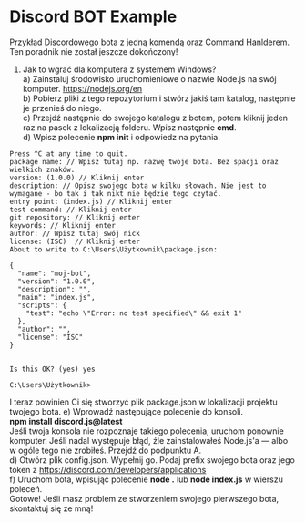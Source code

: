 # Discord BOT Example
Przykład Discordowego bota z jedną komendą oraz Command Hanlderem. Ten poradnik nie został jeszcze dokończony!

1. Jak to wgrać dla komputera z systemem Windows?<br>
a) Zainstaluj środowisko uruchomieniowe o nazwie Node.js na swój komputer. https://nodejs.org/en<br>
b) Pobierz pliki z tego repozytorium i stwórz jakiś tam katalog, następnie je przenieś do niego.<br>
c) Przejdź następnie do swojego katalogu z botem, potem kliknij jeden raz na pasek z lokalizacją folderu. Wpisz następnie **cmd**.<br>
d) Wpisz polecenie **npm init** i odpowiedz na pytania.
```
Press ^C at any time to quit.
package name: // Wpisz tutaj np. nazwę twoje bota. Bez spacji oraz wielkich znaków.
version: (1.0.0) // Kliknij enter
description: // Opisz swojego bota w kilku słowach. Nie jest to wymagane - bo tak i tak nikt nie będzie tego czytać.
entry point: (index.js) // Kliknij enter
test command: // Kliknij enter
git repository: // Kliknij enter
keywords: // Kliknij enter
author: // Wpisz tutaj swój nick
license: (ISC)  // Kliknij enter
About to write to C:\Users\Użytkownik\package.json:

{
  "name": "moj-bot",
  "version": "1.0.0",
  "description": "",
  "main": "index.js",
  "scripts": {
    "test": "echo \"Error: no test specified\" && exit 1"
  },
  "author": "",
  "license": "ISC"
}


Is this OK? (yes) yes

C:\Users\Użytkownik>
```
I teraz powinien Ci się stworzyć plik package.json w lokalizacji projektu twojego bota.
e) Wprowadź następujące polecenie do konsoli.<br>
**npm install discord.js@latest**<br>
Jeśli twoja konsola nie rozpoznaje takiego polecenia, uruchom ponownie komputer. Jeśli nadal występuje błąd, źle zainstalowałeś Node.js'a — albo w ogóle tego nie zrobiłeś. Przejdź do podpunktu A.<br>
d) Otwórz plik config.json. Wypełnij go. Podaj prefix swojego bota oraz jego token z https://discord.com/developers/applications<br>
f) Uruchom bota, wpisując polecenie **node .** lub **node index.js** w wierszu poleceń.<br>
Gotowe! Jeśli masz problem ze stworzeniem swojego pierwszego bota, skontaktuj się ze mną!<br>
